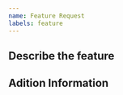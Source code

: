 ```yaml
---
name: Feature Request
labels: feature
---
```


<!-- One paragraph description of the feature -->

## Describe the feature

<!-- Big description of the feature -->

## Adition Information

<!-- Anything that you want to add, like screenshots -->
